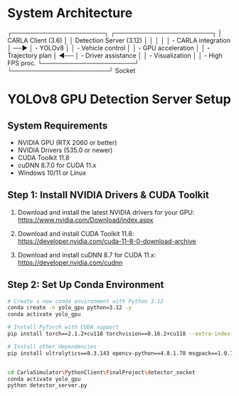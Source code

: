 # System Architecture

┌─────────────────────┐     ┌──────────────────────┐
│ CARLA Client (3.6)  │     │ Detection Server (3.12)
│                     │     │                      │
│ - CARLA integration │ ──► │ - YOLOv8             │
│ - Vehicle control   │     │ - GPU acceleration   │
│ - Trajectory plan   │ ◄── │ - Driver assistance  │
│ - Visualization     │     │ - High FPS proc.
└─────────────────────┘     └──────────────────────┘
                      Socket

# YOLOv8 GPU Detection Server Setup

## System Requirements

- NVIDIA GPU (RTX 2060 or better)
- NVIDIA Drivers (535.0 or newer)
- CUDA Toolkit 11.8
- cuDNN 8.7.0 for CUDA 11.x
- Windows 10/11 or Linux

## Step 1: Install NVIDIA Drivers & CUDA Toolkit

1. Download and install the latest NVIDIA drivers for your GPU:
   https://www.nvidia.com/Download/index.aspx

2. Download and install CUDA Toolkit 11.8:
   https://developer.nvidia.com/cuda-11-8-0-download-archive

3. Download and install cuDNN 8.7 for CUDA 11.x:
   https://developer.nvidia.com/cudnn

## Step 2: Set Up Conda Environment

```bash
# Create a new conda environment with Python 3.12
conda create -n yolo_gpu python=3.12 -y
conda activate yolo_gpu

# Install PyTorch with CUDA support
pip install torch==2.1.2+cu118 torchvision==0.16.2+cu118 --extra-index-url https://download.pytorch.org/whl/cu118

# Install other dependencies
pip install ultralytics==8.3.143 opencv-python==4.8.1.78 msgpack==1.0.7 msgpack-numpy==0.4.8


cd CarlaSimulator\PythonClient\FinalProject\detector_socket
conda activate yolo_gpu
python detector_server.py
